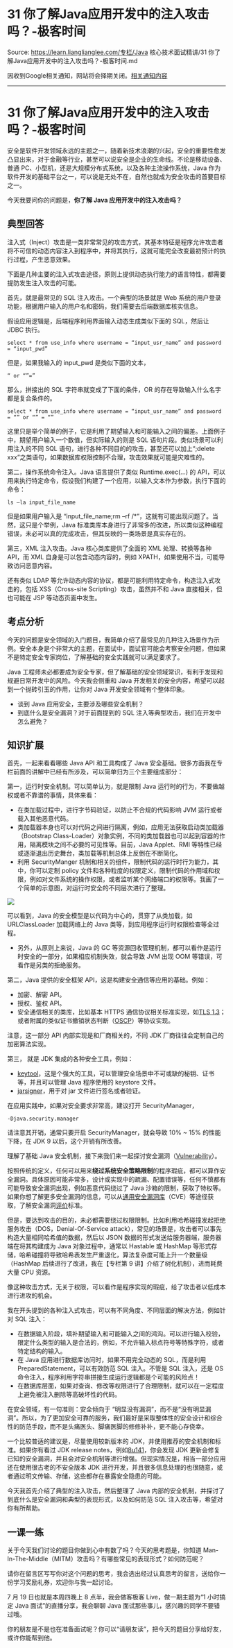 # 31  你了解Java应用开发中的注入攻击吗？-极客时间 

Source: https://learn.lianglianglee.com/专栏/Java 核心技术面试精讲/31  你了解Java应用开发中的注入攻击吗？-极客时间.md

因收到Google相关通知，网站将会择期关闭。[相关通知内容](https://lumendatabase.org/notices/44265620)

---

# 31 你了解Java应用开发中的注入攻击吗？-极客时间

安全是软件开发领域永远的主题之一，随着新技术浪潮的兴起，安全的重要性愈发凸显出来，对于金融等行业，甚至可以说安全是企业的生命线。不论是移动设备、普通 PC、小型机，还是大规模分布式系统，以及各种主流操作系统，Java 作为软件开发的基础平台之一，可以说是无处不在，自然也就成为安全攻击的首要目标之一。

今天我要问你的问题是，**你了解 Java 应用开发中的注入攻击吗？**

## 典型回答

注入式（Inject）攻击是一类非常常见的攻击方式，其基本特征是程序允许攻击者将不可信的动态内容注入到程序中，并将其执行，这就可能完全改变最初预计的执行过程，产生恶意效果。

下面是几种主要的注入式攻击途径，原则上提供动态执行能力的语言特性，都需要提防发生注入攻击的可能。

首先，就是最常见的 SQL 注入攻击。一个典型的场景就是 Web 系统的用户登录功能，根据用户输入的用户名和密码，我们需要去后端数据库核实信息。

假设应用逻辑是，后端程序利用界面输入动态生成类似下面的 SQL，然后让 JDBC 执行。

```
select * from use_info where username = “input_usr_name” and password = “input_pwd”

```

但是，如果我输入的 input\_pwd 是类似下面的文本，

```
“ or “”=”

```

那么，拼接出的 SQL 字符串就变成了下面的条件，OR 的存在导致输入什么名字都是复合条件的。

```
select * from use_info where username = “input_usr_name” and password = “” or “” = “”

```

这里只是举个简单的例子，它是利用了期望输入和可能输入之间的偏差。上面例子中，期望用户输入一个数值，但实际输入的则是 SQL 语句片段。类似场景可以利用注入的不同 SQL 语句，进行各种不同目的的攻击，甚至还可以加上“;delete xxx”之类语句，如果数据库权限控制不合理，攻击效果就可能是灾难性的。

第二，操作系统命令注入。Java 语言提供了类似 Runtime.exec(…) 的 API，可以用来执行特定命令，假设我们构建了一个应用，以输入文本作为参数，执行下面的命令：

```
ls –la input_file_name

```

但是如果用户输入是 “input\_file\_name;rm –rf /\*”，这就有可能出现问题了。当然，这只是个举例，Java 标准类库本身进行了非常多的改进，所以类似这种编程错误，未必可以真的完成攻击，但其反映的一类场景是真实存在的。

第三，XML 注入攻击。Java 核心类库提供了全面的 XML 处理、转换等各种 API，而 XML 自身是可以包含动态内容的，例如 XPATH，如果使用不当，可能导致访问恶意内容。

还有类似 LDAP 等允许动态内容的协议，都是可能利用特定命令，构造注入式攻击的，包括 XSS（Cross-site Scripting）攻击，虽然并不和 Java 直接相关，但也可能在 JSP 等动态页面中发生。

## 考点分析

今天的问题是安全领域的入门题目，我简单介绍了最常见的几种注入场景作为示例。安全本身是个非常大的主题，在面试中，面试官可能会考察安全问题，但如果不是特定安全专家岗位，了解基础的安全实践就可以满足要求了。

Java 工程师未必都要成为安全专家，但了解基础的安全领域常识，有利于发现和规避日常开发中的风险。今天我会侧重和 Java 开发相关的安全内容，希望可以起到一个抛砖引玉的作用，让你对 Java 开发安全领域有个整体印象。

* 谈到 Java 应用安全，主要涉及哪些安全机制？
* 到底什么是安全漏洞？对于前面提到的 SQL 注入等典型攻击，我们在开发中怎么避免？

## 知识扩展

首先，一起来看看哪些 Java API 和工具构成了 Java 安全基础。很多方面我在专栏前面的讲解中已经有所涉及，可以简单归为三个主要组成部分：

第一，运行时安全机制。可以简单认为，就是限制 Java 运行时的行为，不要做越权或者不靠谱的事情，具体来看：

* 在类加载过程中，进行字节码验证，以防止不合规的代码影响 JVM 运行或者载入其他恶意代码。
* 类加载器本身也可以对代码之间进行隔离，例如，应用无法获取启动类加载器（Bootstrap Class-Loader）对象实例，不同的类加载器也可以起到容器的作用，隔离模块之间不必要的可见性等。目前，Java Applet、RMI 等特性已经或逐渐退出历史舞台，类加载等机制总体上反倒在不断简化。
* 利用 SecurityManger 机制和相关的组件，限制代码的运行时行为能力，其中，你可以定制 policy 文件和各种粒度的权限定义，限制代码的作用域和权限，例如对文件系统的操作权限，或者监听某个网络端口的权限等。我画了一个简单的示意图，对运行时安全的不同层次进行了整理。

![](assets/b48e754c6ebb11b6934f4697b7091854-20221127210846-v5vub90.png)

可以看到，Java 的安全模型是以代码为中心的，贯穿了从类加载，如 URLClassLoader 加载网络上的 Java 类等，到应用程序运行时权限检查等全过程。

* 另外，从原则上来说，Java 的 GC 等资源回收管理机制，都可以看作是运行时安全的一部分，如果相应机制失效，就会导致 JVM 出现 OOM 等错误，可看作是另类的拒绝服务。

第二，Java 提供的安全框架 API，这是构建安全通信等应用的基础。例如：

* 加密、解密 API。
* 授权、鉴权 API。
* 安全通信相关的类库，比如基本 HTTPS 通信协议相关标准实现，如[TLS 1.3](http://openjdk.java.net/jeps/332)；或者附属的类似证书撤销状态判断（[OSCP](https://en.wikipedia.org/wiki/Online_Certificate_Status_Protocol)）等协议实现。

注意，这一部分 API 内部实现是和厂商相关的，不同 JDK 厂商往往会定制自己的加密算法实现。

第三， 就是 JDK 集成的各种安全工具，例如：

* [keytool](https://docs.oracle.com/javase/8/docs/technotes/tools/unix/keytool.html)，这是个强大的工具，可以管理安全场景中不可或缺的秘钥、证书等，并且可以管理 Java 程序使用的 keystore 文件。
* [jarsigner](https://docs.oracle.com/javase/9/tools/jarsigner.htm#JSWOR-GUID-925E7A1B-B3F3-44D2-8B49-0B3FA2C54864)，用于对 jar 文件进行签名或者验证。

在应用实践中，如果对安全要求非常高，建议打开 SecurityManager，

```
-Djava.security.manager

```

请注意其开销，通常只要开启 SecurityManager，就会导致 10% ~ 15% 的性能下降，在 JDK 9 以后，这个开销有所改善。

理解了基础 Java 安全机制，接下来我们来一起探讨安全漏洞（[Vulnerability](https://en.wikipedia.org/wiki/Vulnerability_(computing))）。

按照传统的定义，任何可以用来**绕过系统安全策略限制**的程序瑕疵，都可以算作安全漏洞。具体原因可能非常多，设计或实现中的疏漏、配置错误等，任何不慎都有可能导致安全漏洞出现，例如恶意代码绕过了 Java 沙箱的限制，获取了特权等。如果你想了解更多安全漏洞的信息，可以从[通用安全漏洞库](https://cve.mitre.org/)（CVE）等途径获取，了解安全漏洞[评价](https://www.first.org/cvss/calculator/3.0)标准。

但是，要达到攻击的目的，未必都需要绕过权限限制。比如利用哈希碰撞发起拒绝服务攻击（DOS，Denial-Of-Service attack），常见的场景是，攻击者可以事先构造大量相同哈希值的数据，然后以 JSON 数据的形式发送给服务器端，服务器端在将其构建成为 Java 对象过程中，通常以 Hastable 或 HashMap 等形式存储，哈希碰撞将导致哈希表发生严重退化，算法复杂度可能上升一个数量级（HashMap 后续进行了改进，我在【专栏第 9 讲】介绍了树化机制），进而耗费大量 CPU 资源。

像这种攻击方式，无关于权限，可以看作是程序实现的瑕疵，给了攻击者以低成本进行进攻的机会。

我在开头提到的各种注入式攻击，可以有不同角度、不同层面的解决方法，例如针对 SQL 注入：

* 在数据输入阶段，填补期望输入和可能输入之间的鸿沟。可以进行输入校验，限定什么类型的输入是合法的，例如，不允许输入标点符号等特殊字符，或者特定结构的输入。
* 在 Java 应用进行数据库访问时，如果不用完全动态的 SQL，而是利用 PreparedStatement，可以有效防范 SQL 注入。不管是 SQL 注入，还是 OS 命令注入，程序利用字符串拼接生成运行逻辑都是个可能的风险点！
* 在数据库层面，如果对查询、修改等权限进行了合理限制，就可以在一定程度上避免被注入删除等高破坏性的代码。

在安全领域，有一句准则：安全倾向于 “明显没有漏洞”，而不是“没有明显漏洞”。所以，为了更加安全可靠的服务，我们最好是采取整体性的安全设计和综合性的防范手段，而不是头痛医头、脚痛医脚的修修补补，更不能心存侥幸。

一个比较普适的建议是，尽量使用较新版本的 JDK，并使用推荐的安全机制和标准。如果你有看过 JDK release notes，例如[8u141](http://www.oracle.com/technetwork/java/javase/8u141-relnotes-3720385.html)，你会发现 JDK 更新会修复已知的安全漏洞，并且会对安全机制等进行增强。但现实情况是，相当一部分应用还在使用很古老的不安全版本 JDK 进行开发，并且很多信息处理的也很随意，或者通过明文传输、存储，这些都存在暴露安全隐患的可能。

今天我首先介绍了典型的注入攻击，然后整理了 Java 内部的安全机制，并探讨了到底什么是安全漏洞和典型的表现形式，以及如何防范 SQL 注入攻击等，希望对你有所帮助。

## 一课一练

关于今天我们讨论的题目你做到心中有数了吗？今天的思考题是，你知道 Man-In-The-Middle（MITM）攻击吗？有哪些常见的表现形式？如何防范呢？

请你在留言区写写你对这个问题的思考，我会选出经过认真思考的留言，送给你一份学习奖励礼券，欢迎你与我一起讨论。

7 月 19 日也就是本周四晚上 8 点半，我会做客极客 Live，做一期主题为“1 小时搞定 Java 面试”的直播分享，我会聊聊 Java 面试那些事儿，感兴趣的同学不要错过哦。

你的朋友是不是也在准备面试呢？你可以“请朋友读”，把今天的题目分享给好友，或许你能帮到他。